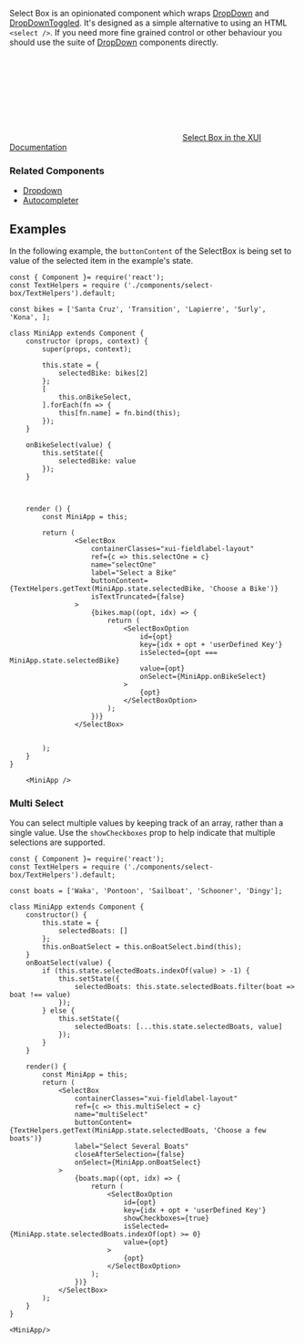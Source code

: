 Select Box is an opinionated component which wraps [DropDown](#dropdown) and [DropDownToggled](#dropdowntoggled). It's designed as a simple alternative to using an HTML `<select />`. If you need more fine grained control or other behaviour you should use the suite of [DropDown](#dropdown) components directly.

<div class="xui-margin-vertical">
	<div>
		<svg focusable="false" class="xui-icon xui-icon-inline xui-icon-large xui-icon-color-blue"> <use xlink:href="#xui-icon-bookmark" role="presentation"/></svg>
		<span><a href="/section-forms.html#forms-9">Select Box in the XUI Documentation</a></span>
	</div>
</div>

### Related Components

* [Dropdown](#dropdown)
* [Autocompleter](#autocompleter)

## Examples

In the following example, the `buttonContent` of the SelectBox is being set to value of the selected item in the example's state.

```
const { Component }= require('react');
const TextHelpers = require ('./components/select-box/TextHelpers').default;

const bikes = ['Santa Cruz', 'Transition', 'Lapierre', 'Surly', 'Kona', ];

class MiniApp extends Component {
	constructor (props, context) {
		super(props, context);

		this.state = {
			selectedBike: bikes[2]
		};
		[
			this.onBikeSelect,
		].forEach(fn => {
			this[fn.name] = fn.bind(this);
		});
	}

	onBikeSelect(value) {
		this.setState({
			selectedBike: value
		});
	}



	render () {
		const MiniApp = this;

		return (
				<SelectBox
					containerClasses="xui-fieldlabel-layout"
					ref={c => this.selectOne = c}
					name="selectOne"
					label="Select a Bike"
					buttonContent={TextHelpers.getText(MiniApp.state.selectedBike, 'Choose a Bike')}
					isTextTruncated={false}
				>
					{bikes.map((opt, idx) => {
						return (
							<SelectBoxOption
								id={opt}
								key={idx + opt + 'userDefined Key'}
								isSelected={opt === MiniApp.state.selectedBike}
								value={opt}
								onSelect={MiniApp.onBikeSelect}
							>
								{opt}
							</SelectBoxOption>
						);
					})}
				</SelectBox>


		);
	}
}

	<MiniApp />
```

### Multi Select

You can select multiple values by keeping track of an array, rather than a single value. Use the `showCheckboxes` prop to help indicate that multiple selections are supported.
```
const { Component }= require('react');
const TextHelpers = require ('./components/select-box/TextHelpers').default;

const boats = ['Waka', 'Pontoon', 'Sailboat', 'Schooner', 'Dingy'];

class MiniApp extends Component {
	constructor() {
		this.state = {
			selectedBoats: []
		};
		this.onBoatSelect = this.onBoatSelect.bind(this);
	}
	onBoatSelect(value) {
		if (this.state.selectedBoats.indexOf(value) > -1) {
			this.setState({
				selectedBoats: this.state.selectedBoats.filter(boat => boat !== value)
			});
		} else {
			this.setState({
				selectedBoats: [...this.state.selectedBoats, value]
			});
		}
	}

	render() {
		const MiniApp = this;
		return (
			<SelectBox
				containerClasses="xui-fieldlabel-layout"
				ref={c => this.multiSelect = c}
				name="multiSelect"
				buttonContent={TextHelpers.getText(MiniApp.state.selectedBoats, 'Choose a few boats')}
				label="Select Several Boats"
				closeAfterSelection={false}
				onSelect={MiniApp.onBoatSelect}
			>
				{boats.map((opt, idx) => {
					return (
						<SelectBoxOption
							id={opt}
							key={idx + opt + 'userDefined Key'}
							showCheckboxes={true}
							isSelected={MiniApp.state.selectedBoats.indexOf(opt) >= 0}
							value={opt}
						>
							{opt}
						</SelectBoxOption>
					);
				})}
			</SelectBox>
		);
	}
}

<MiniApp/>
```
